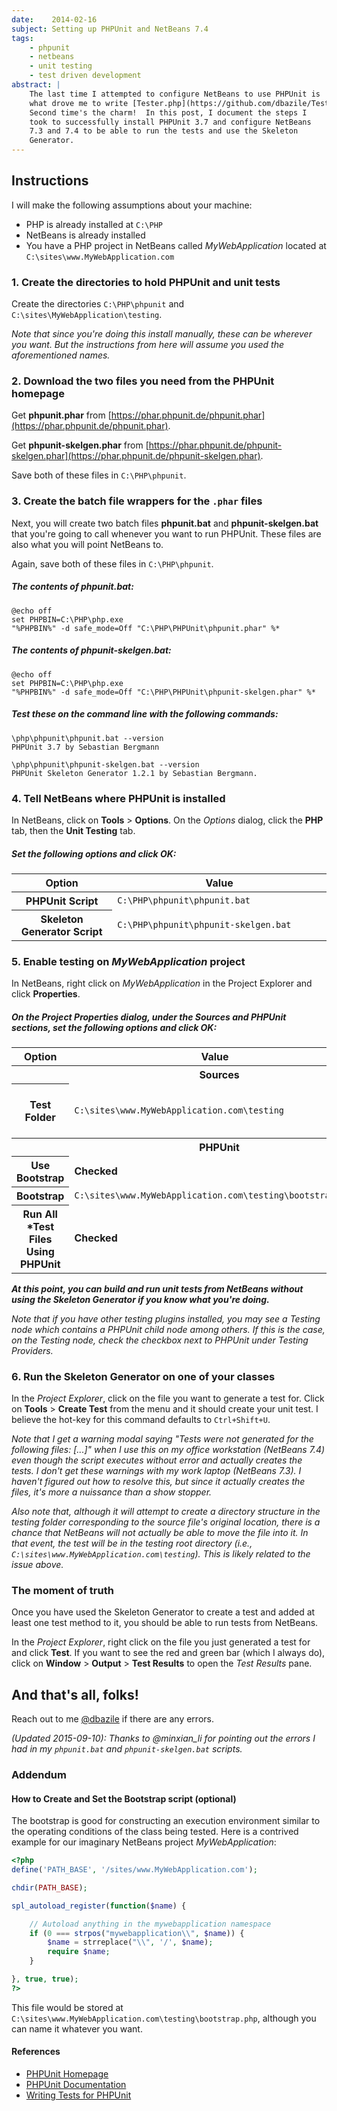 ```yaml
---
date:    2014-02-16
subject: Setting up PHPUnit and NetBeans 7.4
tags:
    - phpunit
    - netbeans
    - unit testing
    - test driven development
abstract: |
    The last time I attempted to configure NetBeans to use PHPUnit is
    what drove me to write [Tester.php](https://github.com/dbazile/Tester.php).
    Second time's the charm!  In this post, I document the steps I
    took to successfully install PHPUnit 3.7 and configure NetBeans
    7.3 and 7.4 to be able to run the tests and use the Skeleton
    Generator.
---
```


## Instructions

I will make the following assumptions about your machine:

* PHP is already installed at `C:\PHP`
* NetBeans is already installed
* You have a PHP project in NetBeans called *MyWebApplication* located at `C:\sites\www.MyWebApplication.com`



### 1. Create the directories to hold PHPUnit and unit tests

Create the directories `C:\PHP\phpunit` and `C:\sites\MyWebApplication\testing`.

*Note that since you're doing this install manually, these can be wherever you want.  But the instructions from here will assume you used the aforementioned names.*



### 2. Download the two files you need from the PHPUnit homepage

Get **phpunit.phar** from [https://phar.phpunit.de/phpunit.phar](https://phar.phpunit.de/phpunit.phar).

Get **phpunit-skelgen.phar** from [https://phar.phpunit.de/phpunit-skelgen.phar](https://phar.phpunit.de/phpunit-skelgen.phar).

Save both of these files in `C:\PHP\phpunit`.



### 3. Create the batch file wrappers for the `.phar` files

Next, you will create two batch files **phpunit.bat** and **phpunit-skelgen.bat** that you're going to call whenever you want to run PHPUnit.  These files are also what you will point NetBeans to.

Again, save both of these files in `C:\PHP\phpunit`.

##### The contents of **phpunit.bat**:

```dos
@echo off
set PHPBIN=C:\PHP\php.exe
"%PHPBIN%" -d safe_mode=Off "C:\PHP\PHPUnit\phpunit.phar" %*
```

##### The contents of **phpunit-skelgen.bat**:

```dos
@echo off
set PHPBIN=C:\PHP\php.exe
"%PHPBIN%" -d safe_mode=Off "C:\PHP\PHPUnit\phpunit-skelgen.phar" %*
```

##### Test these on the command line with the following commands:

```dos
\php\phpunit\phpunit.bat --version
PHPUnit 3.7 by Sebastian Bergmann

\php\phpunit\phpunit-skelgen.bat --version
PHPUnit Skeleton Generator 1.2.1 by Sebastian Bergmann.
```


### 4. Tell NetBeans where PHPUnit is installed

In NetBeans, click on **Tools** > **Options**.  On the *Options* dialog, click the **PHP** tab, then the **Unit Testing** tab.

##### Set the following options and click **OK**:

<table>
	<thead>
		<tr>
			<th width="32%">Option</th>
			<th>Value</th>
		</tr>
	</thead>
	<tbody>
		<tr>
			<th>PHPUnit Script</th>
			<td><code>C:\PHP\phpunit\phpunit.bat</code></td>
		</tr>
		<tr>
			<th>Skeleton Generator Script</th>
			<td><code>C:\PHP\phpunit\phpunit-skelgen.bat</code></td>
		</tr>
	</tbody>
</table>



### 5. Enable testing on *MyWebApplication* project

In NetBeans, right click on *MyWebApplication* in the Project Explorer and click **Properties**.

##### On the *Project Properties* dialog, under the *Sources* and *PHPUnit* sections, set the following options and click **OK**:

<table>
	<thead>
		<tr>
			<th width="32%">Option</th>
			<th width="43%">Value</th>
			<th>Description</th>
		</tr>
	</thead>
	<tbody>
		<tr>
			<th colspan="3" class="group">Sources</th>
		</tr>
		<tr>
			<th>Test Folder</th>
			<td><code>C:\sites\www.MyWebApplication.com\testing</code></td>
			<td><em>This is where the unit tests will live</em></td>
		</tr>
		<tr>
			<th colspan="3" class="group">PHPUnit</th>
		</tr>
		<tr>
			<th>Use Bootstrap</th>
			<td><strong>Checked</strong></td>
			<td><em>Optional<a href="#bootstrap" title="Click to see an example of the bootstrap script">**</a></em></td>
		</tr>
		<tr>
			<th>Bootstrap</th>
			<td><code>C:\sites\www.MyWebApplication.com\testing\bootstrap.php</code></td>
			<td><em>Optional <a href="#bootstrap" title="Click to see an example of the bootstrap script">**</a></em></td>
		</tr>
		<tr>
			<th>Run All *Test Files Using PHPUnit</th>
			<td><strong>Checked</strong></td>
			<td></td>
		</tr>
	</tbody>
</table>

***At this point, you can build and run unit tests from NetBeans without using the Skeleton Generator if you know what you're doing.***

*Note that if you have other testing plugins installed, you may see a Testing node which contains a PHPUnit child node among others.  If this is the case, on the Testing node, check the checkbox next to PHPUnit under Testing Providers.*



### 6. Run the Skeleton Generator on one of your classes

In the *Project Explorer*, click on the file you want to generate a test for.  Click on **Tools** > **Create Test** from the menu and it should create your unit test.  I believe the hot-key for this command defaults to `Ctrl+Shift+U`.

*Note that I get a warning modal saying "Tests were not generated for the following files: [...]" when I use this on my office workstation (NetBeans 7.4) even though the script executes without error and actually creates the tests.  I don't get these warnings with my work laptop (NetBeans 7.3).  I haven't figured out how to resolve this, but since it actually creates the files, it's more a nuissance than a show stopper.*

*Also note that, although it will attempt to create a directory structure in the testing folder corresponding to the source file's original location, there is a chance that NetBeans will not actually be able to move the file into it.  In that event, the test will be in the testing root directory (i.e., `C:\sites\www.MyWebApplication.com\testing`).  This is likely related to the issue above.*



### The moment of truth

Once you have used the Skeleton Generator to create a test and added at least one test method to it, you should be able to run tests from NetBeans.

In the *Project Explorer*, right click on the file you just generated a test for and click **Test**.  If you want to see the red and green bar (which I always do), click on **Window** > **Output** > **Test Results** to open the *Test Results* pane.



## And that's all, folks!
Reach out to me [@dbazile](https://github.com/dbazile/bazile.org/issues/new?title=setting-up-phpunit-and-netbeans-7-4) if there are any errors.

_(Updated 2015-09-10): Thanks to @minxian\_li for pointing out the errors I had in my `phpunit.bat` and `phpunit-skelgen.bat` scripts._


### Addendum

#### <a id="bootstrap"></a>How to Create and Set the Bootstrap script (optional)

The bootstrap is good for constructing an execution environment similar to the operating conditions of the class being tested.  Here is a contrived example for our imaginary NetBeans project *MyWebApplication*:

```php
<?php
define('PATH_BASE', '/sites/www.MyWebApplication.com');

chdir(PATH_BASE);

spl_autoload_register(function($name) {

    // Autoload anything in the mywebapplication namespace
    if (0 === strpos("mywebapplication\\", $name)) {
        $name = strreplace("\\", '/', $name);
        require $name;
    }

}, true, true);
?>
```

This file would be stored at `C:\sites\www.MyWebApplication.com\testing\bootstrap.php`, although you can name it whatever you want.


#### References

* [PHPUnit Homepage](http://phpunit.de/)
* [PHPUnit Documentation](http://phpunit.de/manual/current/en/index.html)
* [Writing Tests for PHPUnit](http://phpunit.de/manual/current/en/writing-tests-for-phpunit.html)
